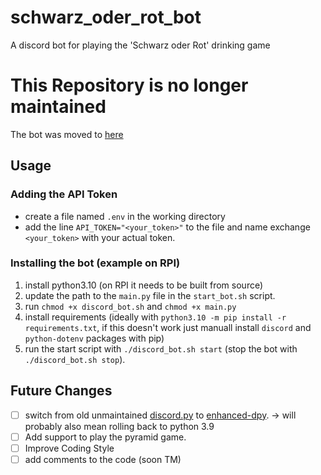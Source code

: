# schwarz_oder_rot_bot

A discord bot for playing the 'Schwarz oder Rot' drinking game

# This Repository is no longer maintained

The bot was moved to [here](https://github.com/CaptainJack42/discord_bot_collection)

## Usage

### Adding the API Token

- create a file named `.env` in the working directory
- add the line `API_TOKEN="<your_token>"` to the file and name exchange `<your_token>` with your actual token.

### Installing the bot (example on RPI)

1. install python3.10 (on RPI it needs to be built from source)
2. update the path to the `main.py` file in the `start_bot.sh` script.
3. run `chmod +x discord_bot.sh` and `chmod +x main.py`
4. install requirements (ideally with `python3.10 -m pip install -r requirements.txt`, if this doesn't work just manuall install `discord` and `python-dotenv` packages with pip)
5. run the start script with `./discord_bot.sh start` (stop the bot with `./discord_bot.sh stop`).

## Future Changes

- [ ] switch from old unmaintained [discord.py](https://github.com/Rapptz/discord.py) to [enhanced-dpy](https://github.com/iDevision/enhanced-discord.py). -> will probably also mean rolling back to python 3.9
- [ ] Add support to play the pyramid game.
- [ ] Improve Coding Style
- [ ] add comments to the code (soon TM)

